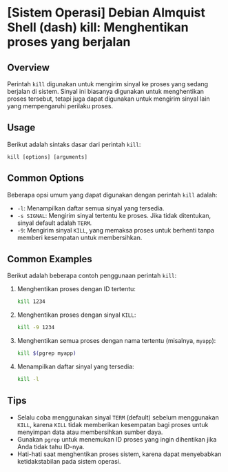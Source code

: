 # [Sistem Operasi] Debian Almquist Shell (dash) kill: Menghentikan proses yang berjalan

## Overview
Perintah `kill` digunakan untuk mengirim sinyal ke proses yang sedang berjalan di sistem. Sinyal ini biasanya digunakan untuk menghentikan proses tersebut, tetapi juga dapat digunakan untuk mengirim sinyal lain yang mempengaruhi perilaku proses.

## Usage
Berikut adalah sintaks dasar dari perintah `kill`:

```
kill [options] [arguments]
```

## Common Options
Beberapa opsi umum yang dapat digunakan dengan perintah `kill` adalah:

- `-l`: Menampilkan daftar semua sinyal yang tersedia.
- `-s SIGNAL`: Mengirim sinyal tertentu ke proses. Jika tidak ditentukan, sinyal default adalah `TERM`.
- `-9`: Mengirim sinyal `KILL`, yang memaksa proses untuk berhenti tanpa memberi kesempatan untuk membersihkan.

## Common Examples
Berikut adalah beberapa contoh penggunaan perintah `kill`:

1. Menghentikan proses dengan ID tertentu:
   ```bash
   kill 1234
   ```

2. Menghentikan proses dengan sinyal `KILL`:
   ```bash
   kill -9 1234
   ```

3. Menghentikan semua proses dengan nama tertentu (misalnya, `myapp`):
   ```bash
   kill $(pgrep myapp)
   ```

4. Menampilkan daftar sinyal yang tersedia:
   ```bash
   kill -l
   ```

## Tips
- Selalu coba menggunakan sinyal `TERM` (default) sebelum menggunakan `KILL`, karena `KILL` tidak memberikan kesempatan bagi proses untuk menyimpan data atau membersihkan sumber daya.
- Gunakan `pgrep` untuk menemukan ID proses yang ingin dihentikan jika Anda tidak tahu ID-nya.
- Hati-hati saat menghentikan proses sistem, karena dapat menyebabkan ketidakstabilan pada sistem operasi.